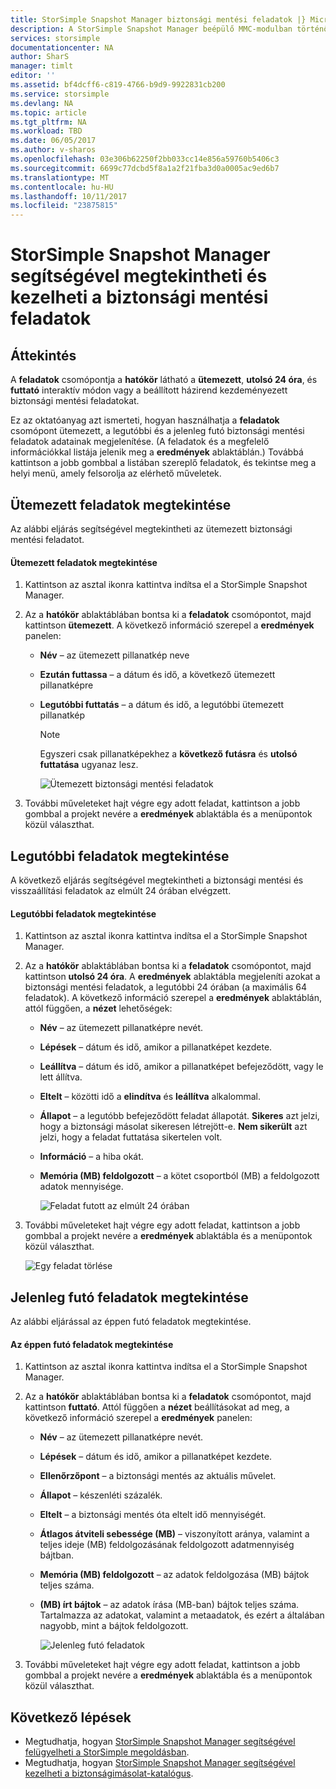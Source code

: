 ```yaml
---
title: StorSimple Snapshot Manager biztonsági mentési feladatok |} Microsoft Docs
description: A StorSimple Snapshot Manager beépülő MMC-modulban történő megtekintését és kezelését ütemezett, folyamatban levő és befejezett biztonsági mentési feladatok használatát ismerteti.
services: storsimple
documentationcenter: NA
author: SharS
manager: timlt
editor: ''
ms.assetid: bf4dcff6-c819-4766-b9d9-9922831cb200
ms.service: storsimple
ms.devlang: NA
ms.topic: article
ms.tgt_pltfrm: NA
ms.workload: TBD
ms.date: 06/05/2017
ms.author: v-sharos
ms.openlocfilehash: 03e306b62250f2bb033cc14e856a59760b5406c3
ms.sourcegitcommit: 6699c77dcbd5f8a1a2f21fba3d0a0005ac9ed6b7
ms.translationtype: MT
ms.contentlocale: hu-HU
ms.lasthandoff: 10/11/2017
ms.locfileid: "23875815"
---
```

# <a name="use-storsimple-snapshot-manager-to-view-and-manage-backup-jobs"></a>StorSimple Snapshot Manager segítségével megtekintheti és kezelheti a biztonsági mentési feladatok

## <a name="overview"></a>Áttekintés
A **feladatok** csomópontja a **hatókör** látható a **ütemezett**, **utolsó 24 óra**, és **futtató** interaktív módon vagy a beállított házirend kezdeményezett biztonsági mentési feladatokat. 

Ez az oktatóanyag azt ismerteti, hogyan használhatja a **feladatok** csomópont ütemezett, a legutóbbi és a jelenleg futó biztonsági mentési feladatok adatainak megjelenítése. (A feladatok és a megfelelő információkkal listája jelenik meg a **eredmények** ablaktáblán.) Továbbá kattintson a jobb gombbal a listában szereplő feladatok, és tekintse meg a helyi menü, amely felsorolja az elérhető műveletek.

## <a name="view-scheduled-jobs"></a>Ütemezett feladatok megtekintése
Az alábbi eljárás segítségével megtekintheti az ütemezett biztonsági mentési feladatot.

#### <a name="to-view-scheduled-jobs"></a>Ütemezett feladatok megtekintése
1. Kattintson az asztal ikonra kattintva indítsa el a StorSimple Snapshot Manager. 
2. Az a **hatókör** ablaktáblában bontsa ki a **feladatok** csomópontot, majd kattintson **ütemezett**. A következő információ szerepel a **eredmények** panelen:
   
   * **Név** – az ütemezett pillanatkép neve
   * **Ezután futtassa** – a dátum és idő, a következő ütemezett pillanatképre
   * **Legutóbbi futtatás** – a dátum és idő, a legutóbbi ütemezett pillanatkép
     
     > [!NOTE]
     > Egyszeri csak pillanatképekhez a **következő futásra** és **utolsó futtatása** ugyanaz lesz.
     
     ![Ütemezett biztonsági mentési feladatok](./media/storsimple-snapshot-manager-manage-backup-jobs/HCS_SSM_Jobs_scheduled.png) 
3. További műveleteket hajt végre egy adott feladat, kattintson a jobb gombbal a projekt nevére a **eredmények** ablaktábla és a menüpontok közül választhat.

## <a name="view-recent-jobs"></a>Legutóbbi feladatok megtekintése
A következő eljárás segítségével megtekintheti a biztonsági mentési és visszaállítási feladatok az elmúlt 24 órában elvégzett.

#### <a name="to-view-recent-jobs"></a>Legutóbbi feladatok megtekintése
1. Kattintson az asztal ikonra kattintva indítsa el a StorSimple Snapshot Manager.
2. Az a **hatókör** ablaktáblában bontsa ki a **feladatok** csomópontot, majd kattintson **utolsó 24 óra**. A **eredmények** ablaktábla megjeleníti azokat a biztonsági mentési feladatok, a legutóbbi 24 órában (a maximális 64 feladatok). A következő információ szerepel a **eredmények** ablaktáblán, attól függően, a **nézet** lehetőségek:
   
   * **Név** – az ütemezett pillanatképre nevét.
   * **Lépések** – dátum és idő, amikor a pillanatképet kezdete.
   * **Leállítva** – dátum és idő, amikor a pillanatképet befejeződött, vagy le lett állítva.
   * **Eltelt** – közötti idő a **elindítva** és **leállítva** alkalommal.
   * **Állapot** – a legutóbb befejeződött feladat állapotát. **Sikeres** azt jelzi, hogy a biztonsági másolat sikeresen létrejött-e. **Nem sikerült** azt jelzi, hogy a feladat futtatása sikertelen volt.
   * **Információ** – a hiba okát.
   * **Memória (MB) feldolgozott** – a kötet csoportból (MB) a feldolgozott adatok mennyisége. 
     
     ![Feladat futott az elmúlt 24 órában](./media/storsimple-snapshot-manager-manage-backup-jobs/HCS_SSM_Jobs_Last_24_hours.png) 
3. További műveleteket hajt végre egy adott feladat, kattintson a jobb gombbal a projekt nevére a **eredmények** ablaktábla és a menüpontok közül választhat.
   
    ![Egy feladat törlése](./media/storsimple-snapshot-manager-manage-backup-catalog/HCS_SSM_Delete_backup.png)

## <a name="view-currently-running-jobs"></a>Jelenleg futó feladatok megtekintése
Az alábbi eljárással az éppen futó feladatok megtekintése.

#### <a name="to-view-currently-running-jobs"></a>Az éppen futó feladatok megtekintése
1. Kattintson az asztal ikonra kattintva indítsa el a StorSimple Snapshot Manager.
2. Az a **hatókör** ablaktáblában bontsa ki a **feladatok** csomópontot, majd kattintson **futtató**. Attól függően a **nézet** beállításokat ad meg, a következő információ szerepel a **eredmények** panelen:
   
   * **Név** – az ütemezett pillanatképre nevét.
   * **Lépések** – dátum és idő, amikor a pillanatképet kezdete.
   * **Ellenőrzőpont** – a biztonsági mentés az aktuális művelet.
   * **Állapot** – készenléti százalék.
   * **Eltelt** – a biztonsági mentés óta eltelt idő mennyiségét. 
   * **Átlagos átviteli sebessége (MB)** – viszonyított aránya, valamint a teljes ideje (MB) feldolgozásának feldolgozott adatmennyiség bájtban.
   * **Memória (MB) feldolgozott** – az adatok feldolgozása (MB) bájtok teljes száma.
   * **(MB) írt bájtok** – az adatok írása (MB-ban) bájtok teljes száma. Tartalmazza az adatokat, valamint a metaadatok, és ezért a általában nagyobb, mint a bájtok feldolgozott.
     
     ![Jelenleg futó feladatok](./media/storsimple-snapshot-manager-manage-backup-jobs/HCS_SSM_Jobs_running.png)
3. További műveleteket hajt végre egy adott feladat, kattintson a jobb gombbal a projekt nevére a **eredmények** ablaktábla és a menüpontok közül választhat.

## <a name="next-steps"></a>Következő lépések
* Megtudhatja, hogyan [StorSimple Snapshot Manager segítségével felügyelheti a StorSimple megoldásban](storsimple-snapshot-manager-admin.md).
* Megtudhatja, hogyan [StorSimple Snapshot Manager segítségével kezelheti a biztonságimásolat-katalógus](storsimple-snapshot-manager-manage-backup-catalog.md).

